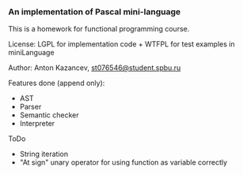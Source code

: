 ### An implementation of Pascal mini-language

This is a homework for functional programming course.

License: LGPL for implementation code + WTFPL for test examples in miniLanguage

Author: Anton Kazancev, st076546@student.spbu.ru

Features done (append only):

- AST
- Parser
- Semantic checker
- Interpreter

ToDo

- String iteration
- "At sign" unary operator for using function as variable correctly
